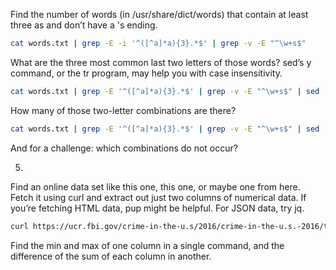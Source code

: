 Find the number of words (in /usr/share/dict/words) that contain at least three as and don’t have a 's ending.

```sh 
cat words.txt | grep -E -i '^([^a]*a){3}.*$' | grep -v -E "^\w+s$"
```


What are the three most common last two letters of those words? sed’s y command, or the tr program, may help you with case insensitivity.

```sh 
cat words.txt | grep -E '^([^a]*a){3}.*$' | grep -v -E "^\w+s$" | sed -E "s/.*([a-z]{2})$/\1/" | sort | uniq -c | sort -k1,1 | tail -n3
```


How many of those two-letter combinations are there?

```sh 
cat words.txt | grep -E '^([^a]*a){3}.*$' | grep -v -E "^\w+s$" | sed -E "s/.*([a-z]{2})$/\1/" | sort | uniq -c | wc -l
```

And for a challenge: which combinations do not occur?

5.
Find an online data set like this one, this one, or maybe one from here.
Fetch it using curl and extract out just two columns of numerical data. If you’re fetching HTML data, pup might be helpful. For JSON data, try jq.

```sh 
curl https://ucr.fbi.gov/crime-in-the-u.s/2016/crime-in-the-u.s.-2016/topic-pages/tables/table-1 | pup "tr .group2" --color  3
```


Find the min and max of one column in a single command, and the difference of the sum of each column in another.

